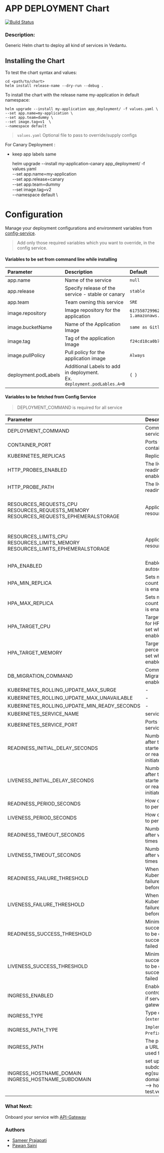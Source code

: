 # APP DEPLOYMENT Chart

[![Build Status](https://travis-ci.org/joemccann/dillinger.svg?branch=master)](https://travis-ci.org/joemccann/dillinger)

### Description:
Generic Helm chart to deploy all kind of services in Vedantu.


## Installing the Chart
To test the chart syntax and values:
   ```
   cd <path/to/chart>
   helm install release-name --dry-run --debug .
   ```

To install the chart with the release name my-application in default namespace:


    helm upgrade --install my-application app_deployment/ -f values.yaml \
    --set app.name=my-application \
    --set app.team=dummy \
    --set image.tag=v1  \
    --namespace default

> `values.yaml` Optional file to pass to override/supply configs


For Canary Deployment :

- keep app labels same


    helm upgrade --install my-application-canary app_deployment/ -f values.yaml \
    --set app.name=my-application \
    --set app.release=canary \
    --set app.team=dummy \
    --set image.tag=v2  \
    --namespace default \

# Configuration

Manage your deployment configurations and environment variables from [config-service].  
> Add only those required variables which you want to override, in the config service. 

#### Variables to be set from command line while installing 
| Parameter            | Description                                                                 | Default                                                          |
|:---------------------|:----------------------------------------------------------------------------|:-----------------------------------------------------------------|
| app.name             | Name of the service                                                         | `null`                                                           |
| app.release          | Specify release of the service - stable or canary                           | `stable`                                                         |
| app.team             | Team owning this service                                                    | `SRE`                                                            |
| image.repository     | Image repository for the application                                        | `617558729962.dkr.ecr.ap-south-1.amazonaws.com/vedantu-registry` |
| image.bucketName     | Name of the Application Image                                               | `same as Gitlab Project Name`                                    |
| image.tag            | Tag of the application Image                                                | `f24cd18ca0b7971c37e529e567825728011e737f`                       |
| image.pullPolicy     | Pull policy for the application image                                       | `Always`                                                         |
| deployment.podLabels | Additional Labels to add in deployment. <br/>Ex. `deployment.podLables.A=B` | `{ }`                                                            |


#### Variables to be fetched from Config Service
> DEPLOYMENT_COMMAND is required for all service

| Parameter                                                                                       | Description                                                                                                        | Default                                                                                                |
|:------------------------------------------------------------------------------------------------|:-------------------------------------------------------------------------------------------------------------------|:-------------------------------------------------------------------------------------------------------|
| DEPLOYMENT_COMMAND                                                                              | Command to start the service                                                                                       | `service`                                                                                              |
| CONTAINER_PORT                                                                                  | Ports for primary container                                                                                        | `8080`                                                                                                 |
| KUBERNETES_REPLICAS                                                                             | Replicas to be created                                                                                             | `1`                                                                                                    |
| HTTP_PROBES_ENABLED                                                                             | The livenessnes and readiness probe enabled                                                                        | `true`                                                                                                 |
| HTTP_PROBE_PATH                                                                                 | The livenessness and readiness probe path                                                                          | `/ping`                                                                                                |
| RESOURCES_REQUESTS_CPU<br/> RESOURCES_REQUESTS_MEMORY<br/>  RESOURCES_REQUESTS_EPHEMERALSTORAGE | Application pod resource requests                                                                                  | requests:<br>&nbsp;&nbsp;memory: 128Mi<br>&nbsp;&nbsp;cpu: 500m<br>&nbsp;&nbsp;ephemeral-storage: 64Mi |
| RESOURCES_LIMITS_CPU<br/> RESOURCES_LIMITS_MEMORY<br/> RESOURCES_LIMITS_EPHEMERALSTORAGE        | Application pod resource limits                                                                                    | limits:<br>&nbsp;&nbsp;memory: 1G<br>&nbsp;&nbsp;cpu: 1000m<br>&nbsp;&nbsp;ephemeral-storage: 128Mi    |
| HPA_ENABLED                                                                                     | Enable horizontal pod autoscaler                                                                                   | `false`                                                                                                |
| HPA_MIN_REPLICA                                                                                 | Sets minimum replica count when autoscaling is enabled                                                             | `2`                                                                                                    |
| HPA_MAX_REPLICA                                                                                 | Sets maximum replica count when autoscaling is enabled                                                             | `10`                                                                                                   |
| HPA_TARGET_CPU                                                                                  | Target CPU percentage for HPA, <br/> set when autoscaling is enabled                                               | `90`                                                                                                   |
| HPA_TARGET_MEMORY                                                                               | Target Memory percentage for HPA, <br/> set when autoscaling is enabled                                            | `90`                                                                                                   |
| DB_MIGRATION_COMMAND                                                                            | Command for Database Migration (Add Value to enable migration)                                                     | ``                                                                                                     |
| KUBERNETES_ROLLING_UPDATE_MAX_SURGE                                                             | -                                                                                                                  | `1`                                                                                                    |
| KUBERNETES_ROLLING_UPDATE_MAX_UNAVAILABLE                                                       | -                                                                                                                  | `1`                                                                                                    |
| KUBERNETES_ROLLING_UPDATE_MIN_READY_SECONDS                                                     | -                                                                                                                  | `0`                                                                                                    |
| KUBERNETES_SERVICE_NAME                                                                         | service name                                                                                                       | `http`                                                                                                 |
| KUBERNETES_SERVICE_PORT                                                                         | Ports for applications service                                                                                     | `80`                                                                                                   |
| READINESS_INITIAL_DELAY_SECONDS                                                                 | Number of seconds after the container has started before liveness or readiness probes are initiated                | `30`                                                                                                   |
| LIVENESS_INITIAL_DELAY_SECONDS                                                                  | Number of seconds after the container has started before liveness or readiness probes are initiated                | `30`                                                                                                   |
| READINESS_PERIOD_SECONDS                                                                        | How often (in seconds) to perform the probe                                                                        | `5`                                                                                                    |
| LIVENESS_PERIOD_SECONDS                                                                         | How often (in seconds) to perform the probe                                                                        | `5`                                                                                                    |
| READINESS_TIMEOUT_SECONDS                                                                       | Number of seconds after which the probe times out                                                                  | `1`                                                                                                    |
| LIVENESS_TIMEOUT_SECONDS                                                                        | Number of seconds after which the probe times out                                                                  | `1`                                                                                                    |
| READINESS_FAILURE_THRESHOLD                                                                     | When a probe fails, Kubernetes will try failureThreshold times before giving up                                    | `2`                                                                                                    |
| LIVENESS_FAILURE_THRESHOLD                                                                      | When a probe fails, Kubernetes will try failureThreshold times before giving up                                    | `2`                                                                                                    |
| READINESS_SUCCESS_THRESHOLD                                                                     | Minimum consecutive successes for the probe to be considered successful after having failed                        | `1`                                                                                                    |
| LIVENESS_SUCCESS_THRESHOLD                                                                      | Minimum consecutive successes for the probe to be considered successful after having failed                        | `1`                                                                                                    |
| INGRESS_ENABLED                                                                                 | Enable nginx ingress controller (not required if service is on API-gateway)                                        | `false`                                                                                                |
| INGRESS_TYPE                                                                                    | Type of nginx ingress - (`external` or `internal` )                                                                | `internal`                                                                                             |
| INGRESS_PATH_TYPE                                                                               | `ImplementationSpecific`, `Prefix` or `Exact`                                                                      | `ImplementationSpecific`                                                                               |
| INGRESS_PATH                                                                                    | The path option expects a URL path which is used for routing                                                       | `/`                                                                                                    |
| INGRESS_HOSTNAME_DOMAIN <br> INGRESS_HOSTNAME_SUBDOMAIN                                         | set up host name - subdomain.domain eg(subdomain - test <br/> domain - vedantu.com --> hostname- test.vedantu.com) | `.`                                                                                                    |


### What Next:
Onboard your service with [API-Gateway]


### Authors
- [Sameer Prajapati](sameer.prajapati@vedantu.com)
- [Pawan Saini](pawan.saini@vedantu.com)

[API-Gateway]: <https://vedantu.atlassian.net/wiki/spaces/SRE/pages/3366420705/API+Gateway>
[config-service]: <https://config.vedantu.in>
